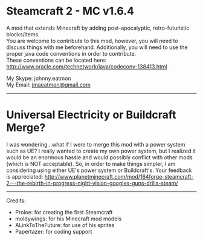 Steamcraft 2 - MC v1.6.4
========================

A mod that extends Minecraft by adding post-apocalyptic, retro-futuristic blocks/items. <br/>
You are welcome to contribute to this mod, however, you will need to discuss things with me beforehand.
Additionally, you will need to use the proper java code conventions in order to contribute. <br/>
These conventions can be located here: <http://www.oracle.com/technetwork/java/codeconv-138413.html>

My Skype: johnny.eatmon <br/>
My Email: <jmaeatmon@gmail.com>

<hr/>

Universal Electricity or Buildcraft Merge?
==========================================

I was wondering...what if I were to merge this mod with a power system such as UE? I really wanted to
create my own power system, but I realized it would be an enormous hassle and would possibly conflict
with other mods (which is NOT acceptable). So, in order to make things simpler, I am considering using
either UE's power system or Buildcraft's. Your feedback is appreciated: 
<http://www.planetminecraft.com/mod/164forge-steamcraft-2---the-rebirth-in-progress-night-vision-googles-guns-drills-steam/>
    
<hr/>

Credits: 
- Proloe: for creating the first Steamcraft
- moldywings: for his Minecraft mod models
- ALinkToTheFuture: for use of his sprites
- Papertazer: for coding support
